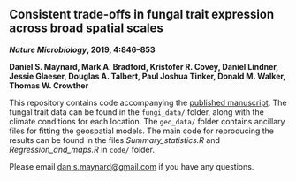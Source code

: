 ## Consistent trade-offs in fungal trait expression across broad spatial scales

**_Nature Microbiology_, 2019, 4:846–853**

**Daniel S. Maynard, Mark A. Bradford, Kristofer R. Covey, Daniel Lindner, Jessie Glaeser, Douglas A. Talbert, Paul Joshua Tinker, Donald M. Walker, Thomas W. Crowther**

This repository contains code accompanying the [published manuscript](https://www.nature.com/articles/s41564-019-0361-5). The fungal trait data can be found in the ```fungi_data/``` folder, along with the climate conditions for each location. The ```geo_data/``` folder contains ancillary files for fitting the geospatial models. The main code for reproducing the results can be found in the files *Summary_statistics.R* and *Regression_and_maps.R* in ```code/``` folder.


Please email dan.s.maynard@gmail.com if you have any questions. 

